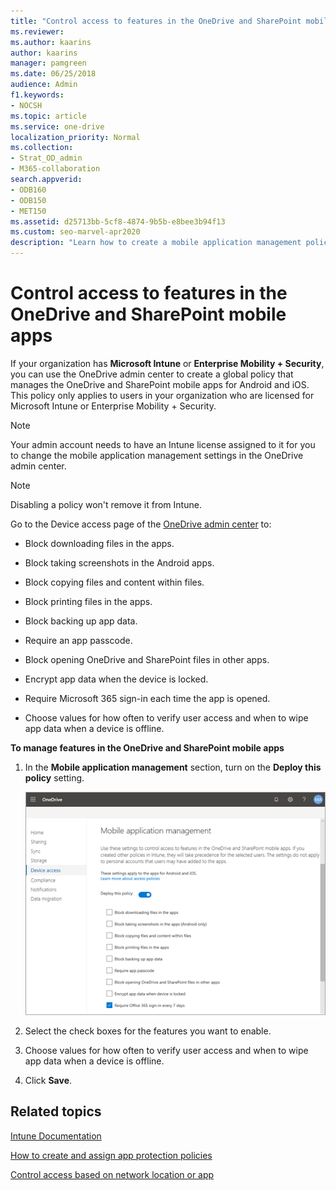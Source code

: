 ```yaml
---
title: "Control access to features in the OneDrive and SharePoint mobile apps"
ms.reviewer: 
ms.author: kaarins
author: kaarins
manager: pamgreen
ms.date: 06/25/2018
audience: Admin
f1.keywords:
- NOCSH
ms.topic: article
ms.service: one-drive
localization_priority: Normal
ms.collection: 
- Strat_OD_admin
- M365-collaboration
search.appverid:
- ODB160
- ODB150
- MET150
ms.assetid: d25713bb-5cf8-4874-9b5b-e8bee3b94f13
ms.custom: seo-marvel-apr2020
description: "Learn how to create a mobile application management policy for the OneDrive and SharePoint mobile apps in the OneDrive admin center. "
---
```


# Control access to features in the OneDrive and SharePoint mobile apps

If your organization has **Microsoft Intune** or **Enterprise Mobility + Security**, you can use the OneDrive admin center to create a global policy that manages the OneDrive and SharePoint mobile apps for Android and iOS. This policy only applies to users in your organization who are licensed for Microsoft Intune or Enterprise Mobility + Security.
  
 > [!NOTE]
 > Your admin account needs to have an Intune license assigned to it for you to change the mobile application management settings in the OneDrive admin center. 

 > [!NOTE]
 > Disabling a policy won't remove it from Intune.
  
Go to the Device access page of the [OneDrive admin center](https://admin.onedrive.com) to:
  
- Block downloading files in the apps.
    
- Block taking screenshots in the Android apps.
    
- Block copying files and content within files.
    
- Block printing files in the apps.
    
- Block backing up app data.
    
- Require an app passcode.
    
- Block opening OneDrive and SharePoint files in other apps.
    
- Encrypt app data when the device is locked.

- Require Microsoft 365 sign-in each time the app is opened.
    
- Choose values for how often to verify user access and when to wipe app data when a device is offline.
    
 **To manage features in the OneDrive and SharePoint mobile apps**
  
1. In the **Mobile application management** section, turn on the **Deploy this policy** setting. 
    
    ![Manage the OneDrive and SharePoint mobile apps in the OneDrive admin center](media/7a555916-f97a-45f7-874b-ebd08de7022d.png)
  
2. Select the check boxes for the features you want to enable.
    
3. Choose values for how often to verify user access and when to wipe app data when a device is offline.
    
4. Click **Save**.
    
## Related topics

[Intune Documentation](https://go.microsoft.com/fwlink/?linkid=2003459)
  
[How to create and assign app protection policies](https://docs.microsoft.com/mem/intune/apps/app-protection-policies)
  
[Control access based on network location or app](control-access-based-on-network-location-or-app.md)
  
